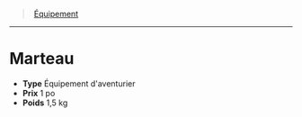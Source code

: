 ﻿---
!Equipment
Type: Équipement d'aventurier
Price: 1 po
Weight: 1,5 kg
Id: equipment_hd.md#marteau
ParentLink: equipment_hd.md#Équipement
Name: Marteau
ParentName: Équipement
NameLevel: 1
Attributes: {}
---
> [Équipement](hd_equipment.md)

---

# Marteau

- **Type** Équipement d'aventurier
- **Prix** 1 po
- **Poids** 1,5 kg

